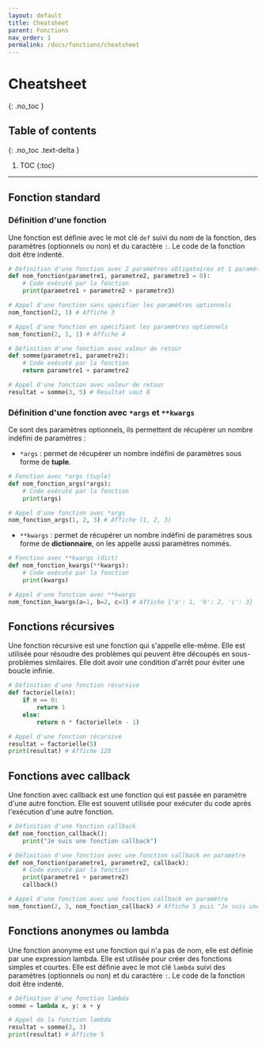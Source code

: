 ```yaml
---
layout: default
title: Cheatsheet
parent: Fonctions
nav_order: 1
permalink: /docs/functions/cheatsheet
---
```


# Cheatsheet
{: .no_toc }

## Table of contents
{: .no_toc .text-delta }

1. TOC
{:toc}

---

## Fonction standard

### Définition d'une fonction
Une fonction est définie avec le mot clé `def` suivi du nom de la fonction, des paramètres (optionnels ou non) et du caractère `:`. Le code de la fonction doit être indenté.
```python
# Définition d'une fonction avec 2 paramètres obligatoires et 1 paramètre optionnel
def nom_fonction(parametre1, parametre2, parametre3 = 0):
    # Code exécuté par la fonction
    print(parametre1 + parametre2 + parametre3)

# Appel d'une fonction sans spécifier les paramètres optionnels
nom_fonction(2, 1) # Affiche 3

# Appel d'une fonction en spécifiant les paramètres optionnels
nom_fonction(2, 1, 1) # Affiche 4
```
```python
# Définition d'une fonction avec valeur de retour
def somme(parametre1, parametre2):
    # Code exécuté par la fonction
    return parametre1 + parametre2

# Appel d'une fonction avec valeur de retour
resultat = somme(3, 5) # Resultat vaut 8
```

### Définition d'une fonction avec `*args` et `**kwargs`
Ce sont des paramètres optionnels, ils permettent de récupérer un nombre indéfini de paramètres :
- `*args` : permet de récupérer un nombre indéfini de paramètres sous forme de **tuple**.

```python
# Fonction avec *args (tuple)
def nom_fonction_args(*args):
    # Code exécuté par la fonction
    print(args)

# Appel d'une fonction avec *args
nom_fonction_args(1, 2, 3) # Affiche (1, 2, 3)
```

- `**kwargs` : permet de récupérer un nombre indéfini de paramètres sous forme de **dictionnaire**, on les appelle aussi paramètres nommés.

```python
# Fonction avec **kwargs (dict)
def nom_fonction_kwargs(**kwargs):
    # Code exécuté par la fonction
    print(kwargs)

# Appel d'une fonction avec **kwargs
nom_fonction_kwargs(a=1, b=2, c=3) # Affiche {'a': 1, 'b': 2, 'c': 3}
```

## Fonctions récursives
Une fonction récursive est une fonction qui s'appelle elle-même. Elle est utilisée pour résoudre des problèmes qui peuvent être découpés en sous-problèmes similaires. Elle doit avoir une condition d'arrêt pour éviter une boucle infinie.
```python
# Définition d'une fonction récursive
def factorielle(n):
    if n == 0:
        return 1
    else:
        return n * factorielle(n - 1)

# Appel d'une fonction récursive
resultat = factorielle(5)
print(resultat) # Affiche 120
```

## Fonctions avec callback
Une fonction avec callback est une fonction qui est passée en paramètre d'une autre fonction. Elle est souvent utilisée pour exécuter du code après l'exécution d'une autre fonction.
```python
# Définition d'une fonction callback
def nom_fonction_callback():
    print("Je suis une fonction callback")

# Définition d'une fonction avec une fonction callback en paramètre
def nom_fonction(parametre1, parametre2, callback):
    # Code exécuté par la fonction
    print(parametre1 + parametre2)
    callback()

# Appel d'une fonction avec une fonction callback en paramètre
nom_fonction(2, 3, nom_fonction_callback) # Affiche 5 puis "Je suis une fonction callback"
```

## Fonctions anonymes ou lambda
Une fonction anonyme est une fonction qui n'a pas de nom, elle est définie par une expression lambda. Elle est utilisée pour créer des fonctions simples et courtes. Elle est définie avec le mot clé `lambda` suivi des paramètres (optionnels ou non) et du caractère `:`. Le code de la fonction doit être indenté.
```python
# Définition d'une fonction lambda
somme = lambda x, y: x + y

# Appel de la fonction lambda
resultat = somme(2, 3)
print(resultat) # Affiche 5
```
